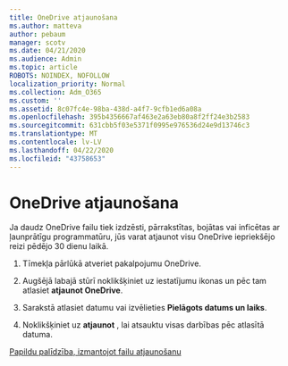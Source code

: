 ```yaml
---
title: OneDrive atjaunošana
ms.author: matteva
author: pebaum
manager: scotv
ms.date: 04/21/2020
ms.audience: Admin
ms.topic: article
ROBOTS: NOINDEX, NOFOLLOW
localization_priority: Normal
ms.collection: Adm_O365
ms.custom: ''
ms.assetid: 8c07fc4e-98ba-438d-a4f7-9cfb1ed6a08a
ms.openlocfilehash: 395b4356667af463e2a63eb80a8f2ff24e3b2583
ms.sourcegitcommit: 631cbb5f03e5371f0995e976536d24e9d13746c3
ms.translationtype: MT
ms.contentlocale: lv-LV
ms.lasthandoff: 04/22/2020
ms.locfileid: "43758653"
---
```

# <a name="restore-your-onedrive"></a>OneDrive atjaunošana

Ja daudz OneDrive failu tiek izdzēsti, pārrakstītas, bojātas vai inficētas ar ļaunprātīgu programmatūru, jūs varat atjaunot visu OneDrive iepriekšējo reizi pēdējo 30 dienu laikā.
  
1. Tīmekļa pārlūkā atveriet pakalpojumu OneDrive.
    
2. Augšējā labajā stūrī noklikšķiniet uz iestatījumu ikonas un pēc tam atlasiet **atjaunot OneDrive**.
    
3. Sarakstā atlasiet datumu vai izvēlieties **Pielāgots datums un laiks**.
    
4. Noklikšķiniet uz **atjaunot** , lai atsauktu visas darbības pēc atlasītā datuma. 
    
[Papildu palīdzība, izmantojot failu atjaunošanu](https://go.microsoft.com/fwlink/?linkid=872874)
  

